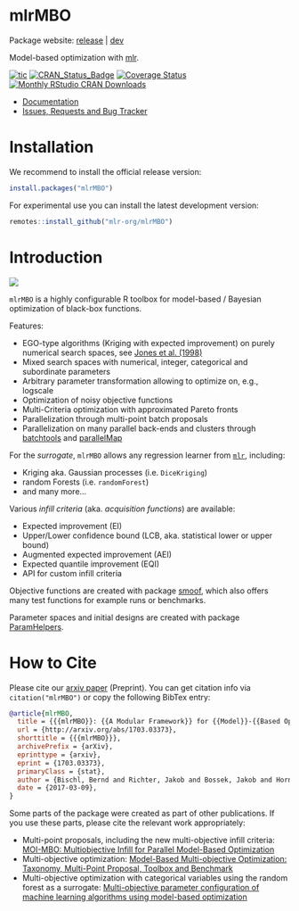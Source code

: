 
# mlrMBO

Package website: [release](https://mlrmbo.mlr-org.com/) |
[dev](https://mlr3mbo.mlr-org.com/dev)

Model-based optimization with [mlr](https://github.com/mlr-org/mlr/).

<!-- badges: start -->

[![tic](https://github.com/mlr-org/mlrMBO/workflows/tic/badge.svg?branch=master)](https://github.com/mlr-org/mlrMBO/actions)
[![CRAN\_Status\_Badge](http://www.r-pkg.org/badges/version/mlrMBO)](https://cran.r-project.org/package=mlrMBO)
[![Coverage
Status](https://img.shields.io/codecov/c/github/mlr-org/mlrMBO/master.svg)](https://codecov.io/github/mlr-org/mlrMBO?branch=master)
[![Monthly RStudio CRAN
Downloads](https://cranlogs.r-pkg.org/badges/mlrMBO)](https://CRAN.R-project.org/package=mlrMBO)
<!-- badges: end -->

  - [Documentation](https://mlr-org.github.io/mlrMBO/)
  - [Issues, Requests and Bug
    Tracker](https://github.com/mlr-org/mlrMBO/issues)

# Installation

We recommend to install the official release version:

``` r
install.packages("mlrMBO")
```

For experimental use you can install the latest development version:

``` r
remotes::install_github("mlr-org/mlrMBO")
```

# Introduction

![](https://i.imgur.com/LVFRVVl.gif)<!-- -->

`mlrMBO` is a highly configurable R toolbox for model-based / Bayesian
optimization of black-box functions.

Features:

  - EGO-type algorithms (Kriging with expected improvement) on purely
    numerical search spaces, see [Jones et
    al. (1998)](http://link.springer.com/article/10.1023/A:1008306431147)
  - Mixed search spaces with numerical, integer, categorical and
    subordinate parameters
  - Arbitrary parameter transformation allowing to optimize on, e.g.,
    logscale
  - Optimization of noisy objective functions
  - Multi-Criteria optimization with approximated Pareto fronts
  - Parallelization through multi-point batch proposals
  - Parallelization on many parallel back-ends and clusters through
    [batchtools](https://github.com/mllg/batchtools) and
    [parallelMap](https://github.com/berndbischl/parallelMap)

For the *surrogate*, `mlrMBO` allows any regression learner from
[`mlr`](https://github.com/mlr-org/mlr), including:

  - Kriging aka. Gaussian processes (i.e. `DiceKriging`)
  - random Forests (i.e. `randomForest`)
  - and many more…

Various *infill criteria* (aka. *acquisition functions*) are available:

  - Expected improvement (EI)
  - Upper/Lower confidence bound (LCB, aka. statistical lower or upper
    bound)
  - Augmented expected improvement (AEI)
  - Expected quantile improvement (EQI)
  - API for custom infill criteria

Objective functions are created with package
[smoof](https://github.com/jakobbossek/smoof), which also offers many
test functions for example runs or benchmarks.

Parameter spaces and initial designs are created with package
[ParamHelpers](https://github.com/berndbischl/ParamHelpers).

# How to Cite

Please cite our [arxiv paper](https://arxiv.org/abs/1703.03373)
(Preprint). You can get citation info via `citation("mlrMBO")` or copy
the following BibTex entry:

``` bibtex
@article{mlrMBO,
  title = {{{mlrMBO}}: {{A Modular Framework}} for {{Model}}-{{Based Optimization}} of {{Expensive Black}}-{{Box Functions}}},
  url = {http://arxiv.org/abs/1703.03373},
  shorttitle = {{{mlrMBO}}},
  archivePrefix = {arXiv},
  eprinttype = {arxiv},
  eprint = {1703.03373},
  primaryClass = {stat},
  author = {Bischl, Bernd and Richter, Jakob and Bossek, Jakob and Horn, Daniel and Thomas, Janek and Lang, Michel},
  date = {2017-03-09},
}
```

Some parts of the package were created as part of other publications. If
you use these parts, please cite the relevant work appropriately:

  - Multi-point proposals, including the new multi-objective infill
    criteria: [MOI-MBO: Multiobjective Infill for Parallel Model-Based
    Optimization](https://doi.org/10.1007/978-3-319-09584-4_17)
  - Multi-objective optimization: [Model-Based Multi-objective
    Optimization: Taxonomy, Multi-Point Proposal, Toolbox and
    Benchmark](https://doi.org/10.1007/978-3-319-15934-8_5)
  - Multi-objective optimization with categorical variables using the
    random forest as a surrogate: [Multi-objective parameter
    configuration of machine learning algorithms using model-based
    optimization](https://doi.org/10.1109/SSCI.2016.7850221)
